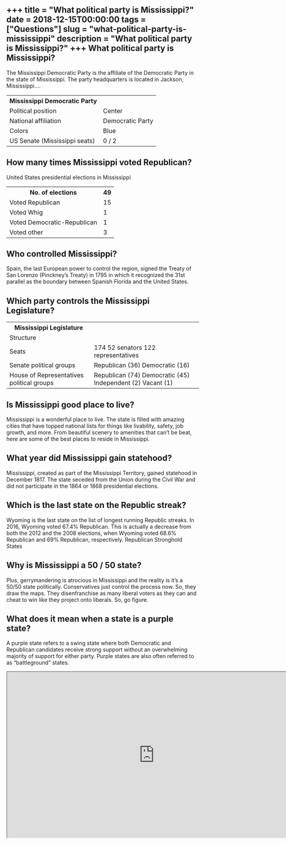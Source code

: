 +++
title = "What political party is Mississippi?"
date = 2018-12-15T00:00:00
tags = ["Questions"]
slug = "what-political-party-is-mississippi"
description = "What political party is Mississippi?"
+++
What political party is Mississippi?
------------------------------------

The Mississippi Democratic Party is the affiliate of the Democratic Party in the state of Mississippi. The party headquarters is located in Jackson, Mississippi….

<table><tr><th>Mississippi Democratic Party</th></tr><tr><td>Political position</td><td>Center</td></tr><tr><td>National affiliation</td><td>Democratic Party</td></tr><tr><td>Colors</td><td>Blue</td></tr><tr><td>US Senate (Mississippi seats)</td><td>0 / 2</td></tr></table>

How many times Mississippi voted Republican?
--------------------------------------------

United States presidential elections in Mississippi

<table><tr><th>No. of elections</th><th>49</th></tr><tr><td>Voted Republican</td><td>15</td></tr><tr><td>Voted Whig</td><td>1</td></tr><tr><td>Voted Democratic-Republican</td><td>1</td></tr><tr><td>Voted other</td><td>3</td></tr></table>

Who controlled Mississippi?
---------------------------

Spain, the last European power to control the region, signed the Treaty of San Lorenzo (Pinckney’s Treaty) in 1795 in which it recognized the 31st parallel as the boundary between Spanish Florida and the United States.

Which party controls the Mississippi Legislature?
-------------------------------------------------

<table><tr><th>Mississippi Legislature</th></tr><tr><td>Structure</td></tr><tr><td>Seats</td><td>174 52 senators 122 representatives</td></tr><tr><td>Senate political groups</td><td>Republican (36) Democratic (16)</td></tr><tr><td>House of Representatives political groups</td><td>Republican (74) Democratic (45) Independent (2) Vacant (1)</td></tr></table>

Is Mississippi good place to live?
----------------------------------

Mississippi is a wonderful place to live. The state is filled with amazing cities that have topped national lists for things like livability, safety, job growth, and more. From beautiful scenery to amenities that can’t be beat, here are some of the best places to reside in Mississippi.

What year did Mississippi gain statehood?
-----------------------------------------

Mississippi, created as part of the Mississippi Territory, gained statehood in December 1817. The state seceded from the Union during the Civil War and did not participate in the 1864 or 1868 presidential elections.

Which is the last state on the Republic streak?
-----------------------------------------------

Wyoming is the last state on the list of longest running Republic streaks. In 2016, Wyoming voted 67.4% Republican. This is actually a decrease from both the 2012 and the 2008 elections, when Wyoming voted 68.6% Republican and 69% Republican, respectively. Republican Stronghold States

Why is Mississippi a 50 / 50 state?
-----------------------------------

Plus, gerrymandering is atrocious in Mississippi and the reality is it’s a 50/50 state politically. Conservatives just control the process now. So, they draw the maps. They disenfranchise as many liberal voters as they can and cheat to win like they project onto liberals. So, go figure.

What does it mean when a state is a purple state?
-------------------------------------------------

A purple state refers to a swing state where both Democratic and Republican candidates receive strong support without an overwhelming majority of support for either party. Purple states are also often referred to as “battleground” states.

<iframe allow="accelerometer; autoplay; clipboard-write; encrypted-media; gyroscope; picture-in-picture" allowfullscreen="" class="__youtube_prefs__  epyt-is-override  no-lazyload" data-no-lazy="1" data-origheight="433" data-origwidth="770" data-skipgform_ajax_framebjll="" height="433" id="_ytid_40618" loading="lazy" src="https://www.youtube.com/embed/isXOBAOa6SA?enablejsapi=1&autoplay=0&cc_load_policy=0&cc_lang_pref=&iv_load_policy=1&loop=0&modestbranding=0&rel=1&fs=1&playsinline=0&autohide=2&theme=dark&color=red&controls=1&" title="YouTube player" width="770"></iframe>